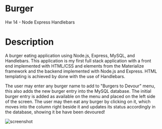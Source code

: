 # Burger
Hw 14 - Node Express Handlebars

# Description 
A burger eating application using Node.js, Express, MySQL, and Handlebars. 
This application is my first full stack application with a front end implemented with HTML/CSS and elements from the Materialize framework and the backend implemented with Node.js and Express. HTML templating is achieved by done with the use of Handlebars.

The user may enter any burger name to add to "Burgers to Devour" menu, this also adds the new burger entry into the MySQL database. The initial burger entry is added as available on the menu and placed on the left side of the screen. The user may then eat any burger by clicking on it, which moves into the column right beside it and updates its status accordingly in the database, showing it be have been devoured! 

![screenshot](img/burgerhome.png)



